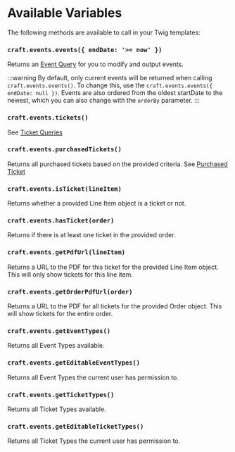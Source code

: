 # Available Variables
The following methods are available to call in your Twig templates:

### `craft.events.events({ endDate: '>= now' })`
Returns an [Event Query](docs:getting-elements/event-queries) for you to modify and output events.

:::warning
By default, only current events will be returned when calling `craft.events.events()`. To change this, use the `craft.events.events({ endDate: null })`. Events are also ordered from the oldest startDate to the newest, which you can also change with the `orderBy` parameter.
:::

### `craft.events.tickets()`
See [Ticket Queries](docs:getting-elements/ticket-queries)

### `craft.events.purchasedTickets()`
Returns all purchased tickets based on the provided criteria. See [Purchased Ticket](docs:getting-elements/purchased-ticket-queries)

### `craft.events.isTicket(lineItem)`
Returns whether a provided Line Item object is a ticket or not.

### `craft.events.hasTicket(order)`
Returns if there is at least one ticket in the provided order.

### `craft.events.getPdfUrl(lineItem)`
Returns a URL to the PDF for this ticket for the provided Line Item object. This will only show tickets for this line item.

### `craft.events.getOrderPdfUrl(order)`
Returns a URL to the PDF for all tickets for the provided Order object. This will show tickets for the entire order.

### `craft.events.getEventTypes()`
Returns all Event Types available.

### `craft.events.getEditableEventTypes()`
Returns all Event Types the current user has permission to.

### `craft.events.getTicketTypes()`
Returns all Ticket Types available.

### `craft.events.getEditableTicketTypes()`
Returns all Ticket Types the current user has permission to.
